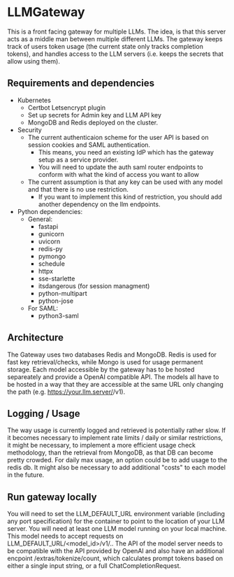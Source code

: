 # LLMGateway

This is a front facing gateway for multiple LLMs. The idea, is that this server acts as a middle man between multiple
different LLMs. The gateway keeps track of users token usage (the current state only tracks completion tokens), and handles 
access to the LLM servers (i.e. keeps the secrets that allow using them).


## Requirements and dependencies

- Kubernetes
  - Certbot Letsencrypt plugin 
  - Set up secrets for Admin key and LLM API key
  - MongoDB and Redis deployed on the cluster.
- Security
  - The current authenticaion scheme for the user API is based on session cookies and SAML authentication.
    - This means, you need an existing IdP which has the gateway setup as a service provider. 
    - You will need to update the auth saml router endpoints to conform with what the kind of access you want to allow
  - The current assumption is that any key can be used with any model and that there is no use restriction. 
    - If you want to implement this kind of restriction, you should add another dependency on the llm endpoints.
- Python dependencies:
  - General:
    - fastapi
    - gunicorn
    - uvicorn
    - redis-py
    - pymongo
    - schedule
    - httpx
    - sse-starlette
    - itsdangerous (for session managment)
    - python-multipart
    - python-jose
  - For SAML:
    - python3-saml

## Architecture

The Gateway uses two databases Redis and MongoDB. Redis is used for fast key retrieval/checks, while Mongo is used for usage permanent storage. 
Each model accessible by the gateway has to be hosted separeately and provide a OpenAI compatible API. The models all have to be hosted in a way that they are accessible at the same URL only changing the path (e.g. https://your.llm.server/<model-id1>/v1).


## Logging / Usage 

The way usage is currently logged and retrieved is potentially rather slow. If it becomes necessary to implement rate limits / daily or similar restrictions, it might be necessary, to implement a more efficient usage check methodology, than the retrieval from MongoDB, as that DB can become pretty crowded.
For daily max usage, an option could be to add usage to the redis db. It might also be necessary to add additional "costs" to each model in the future. 

## Run gateway locally

You will need to set the LLM_DEFAULT_URL environment variable (including any port specification) for the container to point to the location of your LLM server.
You will need at least one LLM model running on your local machine. This model needs to accept requests on LLM_DEFAULT_URL/<model_id>/v1/..
The API of the model server needs to be compatible with the API provided by OpenAI and also have an additional encpoint /extras/tokenize/count, which calculates
prompt tokens based on either a single input string, or a full ChatCompletionRequest. 


